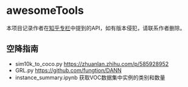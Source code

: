 # awesomeTools
本项目记录作者在[知乎专栏](https://www.zhihu.com/people/zhang-qi-feng-83-1/columns)中提到的API，如有版本侵犯，请联系作者删除。

## 空降指南

- sim10k_to_coco.py https://zhuanlan.zhihu.com/p/585928952
- GRL.py https://github.com/fungtion/DANN
- instance_summary.ipynb 获取VOC数据集中实例的类别和数量 
